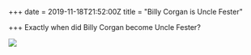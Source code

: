 +++
date = 2019-11-18T21:52:00Z
title = "Billy Corgan is Uncle Fester"

+++
Exactly when did Billy Corgan become Uncle Fester?

  
![](https://res.cloudinary.com/tobyblog/image/upload/v1574113965/img/1C8DD68D-AE8B-4E88-846A-55D416B84456_s9mxni.jpg)